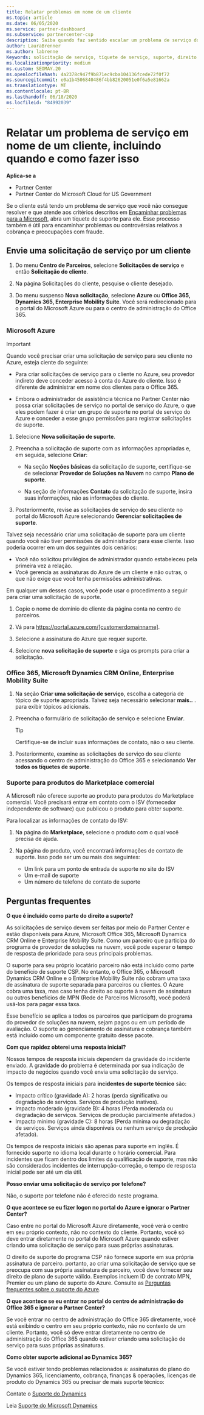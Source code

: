 ```yaml
---
title: Relatar problemas em nome de um cliente
ms.topic: article
ms.date: 06/05/2020
ms.service: partner-dashboard
ms.subservice: partnercenter-csp
description: Saiba quando faz sentido escalar um problema de serviço do cliente para a Microsoft e como arquivar um tíquete de suporte para ele.
author: LauraBrenner
ms.author: labrenne
Keywords: solicitação de serviço, tíquete de serviço, suporte, direito de suporte, Aobo, AOBO do Azure
ms.localizationpriority: medium
ms.custom: SEOMAY.20
ms.openlocfilehash: 4a2378c947f9b871ec9cba104136fcede72f0f72
ms.sourcegitcommit: e0a1b4506840486f4bb82620051e0f6a5e81662a
ms.translationtype: MT
ms.contentlocale: pt-BR
ms.lasthandoff: 06/18/2020
ms.locfileid: "84992039"
---
```

# <a name="report-a-service-problem-on-behalf-of-a-customer---including-when-and-how-to-do-so"></a>Relatar um problema de serviço em nome de um cliente, incluindo quando e como fazer isso

**Aplica-se a**

- Partner Center
- Partner Center do Microsoft Cloud for US Government

Se o cliente está tendo um problema de serviço que você não consegue resolver e que atende aos critérios descritos em [Encaminhar problemas para a Microsoft](escalate-problems-to-microsoft.md), abra um tíquete de suporte para ele. Esse processo também é útil para encaminhar problemas ou controvérsias relativos a cobrança e preocupações com fraude.

## <a name="submit-a-service-request-for-a-customer"></a>Envie uma solicitação de serviço por um cliente

1. Do menu **Centro de Parceiros**, selecione **Solicitações de serviço** e então **Solicitação do cliente**. 

2. Na página Solicitações do cliente, pesquise o cliente desejado.

3. Do menu suspenso **Nova solicitação**, selecione **Azure** ou **Office 365, Dynamics 365, Enterprise Mobility Suite**. Você será redirecionado para o portal do Microsoft Azure ou para o centro de administração do Office 365.

### <a name="microsoft-azure"></a>Microsoft Azure

> [!IMPORTANT]
> Quando você precisar criar uma solicitação de serviço para seu cliente no Azure, esteja ciente do seguinte:
>
>- Para criar solicitações de serviço para o cliente no Azure, seu provedor indireto deve conceder acesso à conta do Azure do cliente. Isso é diferente de administrar em nome dos clientes para o Office 365.
>
>- Embora o administrador de assistência técnica no Partner Center não possa criar solicitações de serviço no portal de serviço do Azure, o que eles podem fazer é criar um grupo de suporte no portal de serviço do Azure e conceder a esse grupo permissões para registrar solicitações de suporte.

1. Selecione **Nova solicitação de suporte**.

2. Preencha a solicitação de suporte com as informações apropriadas e, em seguida, selecione **Criar**:

   - Na seção **Noções básicas** da solicitação de suporte, certifique-se de selecionar **Provedor de Soluções na Nuvem** no campo **Plano de suporte**.

   - Na seção de informações **Contato** da solicitação de suporte, insira suas informações, não as informações do cliente.

3. Posteriormente, revise as solicitações de serviço do seu cliente no portal do Microsoft Azure selecionando **Gerenciar solicitações de suporte**.

Talvez seja necessário criar uma solicitação de suporte para um cliente quando você não tiver permissões de administrador para esse cliente. Isso poderia ocorrer em um dos seguintes dois cenários:

- Você não solicitou privilégios de administrador quando estabeleceu pela primeira vez a relação.
- Você gerencia as assinaturas do Azure de um cliente e não outras, o que não exige que você tenha permissões administrativas.
 
Em qualquer um desses casos, você pode usar o procedimento a seguir para criar uma solicitação de suporte. 

1. Copie o nome de domínio do cliente da página conta no centro de parceiros.

2. Vá para https://portal.azure.com/[customerdomainname]. 

3. Selecione a assinatura do Azure que requer suporte.

4. Selecione **nova solicitação de suporte** e siga os prompts para criar a solicitação. 

 
### <a name="office-365-microsoft-dynamics-crm-online-enterprise-mobility-suite"></a>Office 365, Microsoft Dynamics CRM Online, Enterprise Mobility Suite

1. Na seção **Criar uma solicitação de serviço**, escolha a categoria de tópico de suporte apropriada. Talvez seja necessário selecionar **mais..** . para exibir tópicos adicionais.    

2. Preencha o formulário de solicitação de serviço e selecione **Enviar**.

   > [!TIP]
   > Certifique-se de incluir suas informações de contato, não o seu cliente.

3. Posteriormente, examine as solicitações de serviço do seu cliente acessando o centro de administração do Office 365 e selecionando **Ver todos os tíquetes de suporte**.

### <a name="support-for-commercial-marketplace-products"></a>Suporte para produtos do Marketplace comercial

A Microsoft não oferece suporte ao produto para produtos do Marketplace comercial. Você precisará entrar em contato com o ISV (fornecedor independente de software) que publicou o produto para obter suporte.

Para localizar as informações de contato do ISV:

1.  Na página do **Marketplace**, selecione o produto com o qual você precisa de ajuda.

2.  Na página do produto, você encontrará informações de contato de suporte. Isso pode ser um ou mais dos seguintes:

    - Um link para um ponto de entrada de suporte no site do ISV
    - Um e-mail de suporte
    - Um número de telefone de contato de suporte

## <a name="faq"></a>Perguntas frequentes

**O que é incluído como parte do direito a suporte?**

As solicitações de serviço devem ser feitas por meio do Partner Center e estão disponíveis para Azure, Microsoft Office 365, Microsoft Dynamics CRM Online e Enterprise Mobility Suite. Como um parceiro que participa do programa de provedor de soluções na nuvem, você pode esperar o tempo de resposta de prioridade para seus principais problemas.

O suporte para seu próprio locatário parceiro não está incluído como parte do benefício de suporte CSP. No entanto, o Office 365, o Microsoft Dynamics CRM Online e o Enterprise Mobility Suite não cobram uma taxa de assinatura de suporte separada para parceiros ou clientes. O Azure cobra uma taxa, mas caso tenha direito ao suporte à nuvem de assinatura ou outros benefícios de MPN (Rede de Parceiros Microsoft), você poderá usá-los para pagar essa taxa.

Esse benefício se aplica a todos os parceiros que participam do programa do provedor de soluções na nuvem, sejam pagos ou em um período de avaliação. O suporte ao gerenciamento de assinatura e cobrança também está incluído como um componente gratuito desse pacote.

**Com que rapidez obterei uma resposta inicial?**

Nossos tempos de resposta iniciais dependem da gravidade do incidente enviado. A gravidade do problema é determinada por sua indicação de impacto de negócios quando você envia uma solicitação de serviço.

Os tempos de resposta iniciais para **incidentes de suporte técnico** são:

- Impacto crítico (gravidade A): 2 horas (perda significativa ou degradação de serviços. Serviços de produção inativos).
- Impacto moderado (gravidade B): 4 horas (Perda moderada ou degradação de serviços. Serviços de produção parcialmente afetados.)
- Impacto mínimo (gravidade C): 8 horas (Perda mínima ou degradação de serviços. Serviços ainda disponíveis ou nenhum serviço de produção afetado).

Os tempos de resposta iniciais são apenas para suporte em inglês. É fornecido suporte no idioma local durante o horário comercial.
Para incidentes que ficam dentro dos limites da qualificação de suporte, mas não são considerados incidentes de interrupção-correção, o tempo de resposta inicial pode ser até um dia útil.

**Posso enviar uma solicitação de serviço por telefone?**

Não, o suporte por telefone não é oferecido neste programa.

**O que acontece se eu fizer logon no portal do Azure e ignorar o Partner Center?**

Caso entre no portal do Microsoft Azure diretamente, você verá o centro em seu próprio contexto, não no contexto do cliente. Portanto, você só deve entrar diretamente no portal do Microsoft Azure quando estiver criando uma solicitação de serviço para suas próprias assinaturas.

O direito de suporte do programa CSP não fornece suporte em sua própria assinatura de parceiro. portanto, ao criar uma solicitação de serviço que se preocupa com sua própria assinatura de parceiro, você deve fornecer seu direito de plano de suporte válido. Exemplos incluem ID de contrato MPN, Premier ou um plano de suporte do Azure. Consulte as [Perguntas frequentes sobre o suporte do Azure](https://go.microsoft.com/fwlink/?LinkId=717532).

**O que acontece se eu entrar no portal do centro de administração do Office 365 e ignorar o Partner Center?**

Se você entrar no centro de administração do Office 365 diretamente, você está exibindo o centro em seu próprio contexto, não no contexto de um cliente. Portanto, você só deve entrar diretamente no centro de administração do Office 365 quando estiver criando uma solicitação de serviço para suas próprias assinaturas.

**Como obter suporte adicional ao Dynamics 365?**

Se você estiver tendo problemas relacionados a: assinaturas do plano do Dynamics 365, licenciamento, cobrança, finanças & operações, licenças de produto do Dynamics 365 ou precisar de mais suporte técnico:
 
Contate o [Suporte do Dynamics](https://docs.microsoft.com/dynamics365/customer-engagement/admin/contact-technical-support)

Leia [Suporte do Microsoft Dynamics](https://support.microsoft.com/help/4052881/faq-microsoft-dynamics-365-for-unified-operations-iur)
